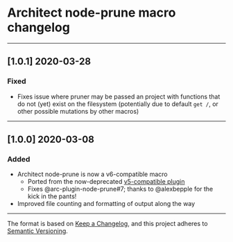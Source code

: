 # Architect node-prune macro changelog

---

## [1.0.1] 2020-03-28

### Fixed

- Fixes issue where pruner may be passed an project with functions that do not (yet) exist on the filesystem (potentially due to default `get /`, or other possible mutations by other macros)

---

## [1.0.0] 2020-03-08

### Added

- Architect node-prune is now a v6-compatible macro
  - Ported from the now-deprecated [v5-compatible plugin](https://github.com/architect/arc-plugin-node-prune)
  - Fixes @arc-plugin-node-prune#7; thanks to @alexbepple for the kick in the pants!
- Improved file counting and formatting of output along the way

---

The format is based on [Keep a Changelog](https://keepachangelog.com/en/1.0.0/), and this project adheres to [Semantic Versioning](https://semver.org/spec/v2.0.0.html).
